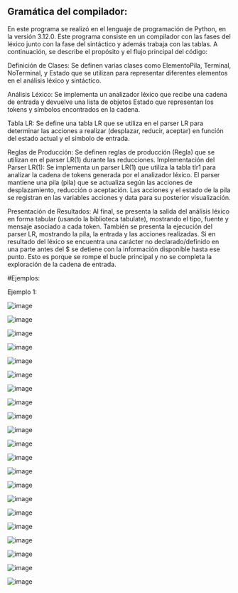 ## Gramática del compilador:

En este programa se realizó en el lenguaje de programación de Python, en la versión 3.12.0. Este programa consiste en un compilador con las fases del léxico junto con la fase del sintáctico y además trabaja con las tablas. A continuación, se describe el propósito y el flujo principal del código: 

Definición de Clases:
Se definen varias clases como ElementoPila, Terminal, NoTerminal, y Estado que se utilizan para representar diferentes elementos en el análisis léxico y sintáctico.

Análisis Léxico:
Se implementa un analizador léxico que recibe una cadena de entrada y devuelve una lista de objetos Estado que representan los tokens y símbolos encontrados en la cadena.

Tabla LR:
Se define una tabla LR que se utiliza en el parser LR para determinar las acciones a realizar (desplazar, reducir, aceptar) en función del estado actual y el símbolo de entrada.

Reglas de Producción:
Se definen reglas de producción (Regla) que se utilizan en el parser LR(1) durante las reducciones.
Implementación del Parser LR(1):
Se implementa un parser LR(1) que utiliza la tabla tlr1 para analizar la cadena de tokens generada por el analizador léxico. El parser mantiene una pila (pila) que se actualiza según las acciones de desplazamiento, reducción o aceptación. Las acciones y el estado de la pila se registran en las variables acciones y data para su posterior visualización.

Presentación de Resultados:
Al final, se presenta la salida del análisis léxico en forma tabular (usando la biblioteca tabulate), mostrando el tipo, fuente y mensaje asociado a cada token.
También se presenta la ejecución del parser LR, mostrando la pila, la entrada y las acciones realizadas. Si en resultado del léxico se encuentra una carácter no declarado/definido en una parte antes del $ se detiene con la información disponible hasta ese punto. Esto es porque se rompe el bucle principal y no se completa la exploración de la cadena de entrada.

#Ejemplos:

Ejemplo 1:

![image](https://github.com/JosGpe/Compiladores/assets/100324579/7e222524-fe7d-4e86-8632-ecbde8ac743a)

![image](https://github.com/JosGpe/Compiladores/assets/100324579/34d3c854-1832-44f0-963c-60550bfa992d)

![image](https://github.com/JosGpe/Compiladores/assets/100324579/7166c5b2-8d47-4664-8f80-d40dcc31c2a2)

![image](https://github.com/JosGpe/Compiladores/assets/100324579/403b34d8-e8fa-4f85-9216-4eb772f125cb)

![image](https://github.com/JosGpe/Compiladores/assets/100324579/3cbd0cce-726b-4a55-8b06-94c69500d70e)

![image](https://github.com/JosGpe/Compiladores/assets/100324579/76c316e5-11bf-4b0b-915c-1c1fc6e073d6)

![image](https://github.com/JosGpe/Compiladores/assets/100324579/78814e38-687b-480b-aef2-d777826039f2)

![image](https://github.com/JosGpe/Compiladores/assets/100324579/df26749b-6399-4ec0-86ee-adae8605b2ec)

![image](https://github.com/JosGpe/Compiladores/assets/100324579/a704cd49-129e-4b9f-a0e7-9f5a5883166e)

![image](https://github.com/JosGpe/Compiladores/assets/100324579/8b91577b-3154-4b42-8487-ae499402b422)

![image](https://github.com/JosGpe/Compiladores/assets/100324579/40551482-707b-4847-a240-eeac0061aa5d)

![image](https://github.com/JosGpe/Compiladores/assets/100324579/113b6abb-964c-4eba-83e1-81e5cbeb58c6)

![image](https://github.com/JosGpe/Compiladores/assets/100324579/5c570c90-4846-4e97-8e50-dc156071b328)

![image](https://github.com/JosGpe/Compiladores/assets/100324579/3cf967c5-9788-4e4b-b6f1-3ac011ab58cc)

![image](https://github.com/JosGpe/Compiladores/assets/100324579/2610ec46-3a3f-4939-91c4-2df747e08d3c)

![image](https://github.com/JosGpe/Compiladores/assets/100324579/75ac3d43-5c98-467f-af13-c5a7c1baf8f7)

![image](https://github.com/JosGpe/Compiladores/assets/100324579/ec387dde-dd1b-4b9c-8589-bd0a8eb0c595)

![image](https://github.com/JosGpe/Compiladores/assets/100324579/54c4eb92-e1f9-4d19-875d-a9d39e590f64)

![image](https://github.com/JosGpe/Compiladores/assets/100324579/1ea24674-78a4-4886-bfb8-2d874f7a3d89)

![image](https://github.com/JosGpe/Compiladores/assets/100324579/b5b17aff-ba87-4b5c-8c6c-bb98cd521cc9)

![image](https://github.com/JosGpe/Compiladores/assets/100324579/106019e5-720e-495a-aa51-42fbcbd3e038)
